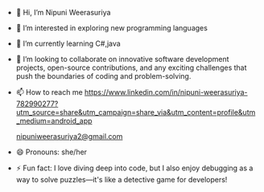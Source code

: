 - 👋 Hi, I’m Nipuni Weerasuriya
- 👀 I’m interested in exploring new programming languages 
- 🌱 I’m currently learning C#,java
- 💞️ I’m looking to collaborate on innovative software development projects, open-source contributions, and any exciting challenges that push the boundaries of coding and problem-solving.
- 📫 How to reach me https://www.linkedin.com/in/nipuni-weerasuriya-782990277?utm_source=share&utm_campaign=share_via&utm_content=profile&utm_medium=android_app

     nipuniweerasuriya2@gmail.com
- 😄 Pronouns: she/her
- ⚡ Fun fact: I love diving deep into code, but I also enjoy debugging as a way to solve puzzles—it's like a detective game for developers!

